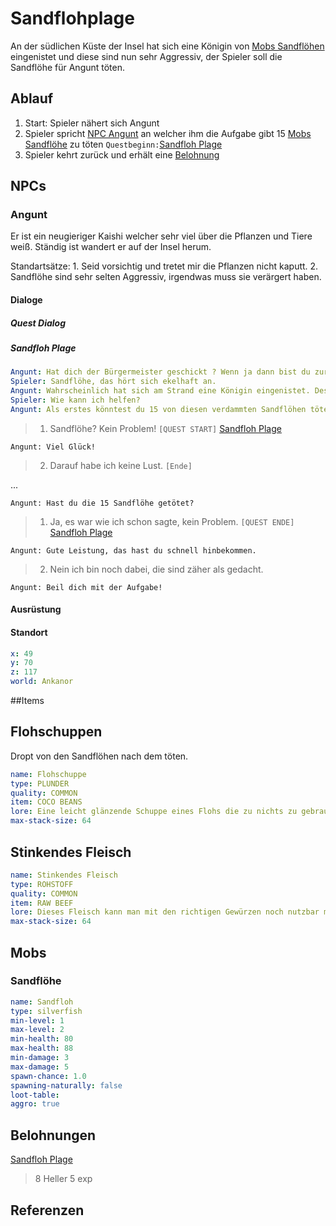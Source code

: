 # Sandflohplage

An der südlichen Küste der Insel hat sich eine Königin von [Mobs Sandflöhen](#Sandflöhe) eingenistet und diese sind nun sehr Aggressiv, der Spieler soll die Sandflöhe für Angunt töten.

## Ablauf

1. Start: Spieler nähert sich Angunt
2. Spieler spricht [NPC Angunt](#Angunt) an welcher ihm die Aufgabe gibt 15 [Mobs Sandflöhe](#Sandflöhe) zu töten `Questbeginn:`[Sandfloh Plage](#sandfloh-plage)
3. Spieler kehrt zurück und erhält eine [Belohnung](#Belohnung)

## NPCs

### Angunt

Er ist ein neugieriger Kaishi welcher sehr viel über die Pflanzen und Tiere weiß. Ständig ist wandert er auf der Insel herum. 

Standartsätze:
    1. Seid vorsichtig und tretet mir die Pflanzen nicht kaputt.
    2. Sandflöhe sind sehr selten Aggressiv, irgendwas muss sie verärgert haben.
    
#### Dialoge

##### Quest Dialog

##### Sandfloh Plage

```yml
Angunt: Hat dich der Bürgermeister geschickt ? Wenn ja dann bist du zur passender Zeit gekommen, wir haben ein Sandfloh Problem.
Spieler: Sandflöhe, das hört sich ekelhaft an.
Angunt: Wahrscheinlich hat sich am Strand eine Königin eingenistet. Deswegen sind sie so aggressiv
Spieler: Wie kann ich helfen?
Angunt: Als erstes könntest du 15 von diesen verdammten Sandflöhen töten.
```
>1. Sandflöhe? Kein Problem! `[QUEST START]` [Sandfloh Plage](#sandfloh-plage)

`Angunt: Viel Glück!`

> 2. Darauf habe ich keine Lust. `[Ende]`


...


`Angunt: Hast du die 15 Sandflöhe getötet?`

> 1. Ja, es war wie ich schon sagte, kein Problem. `[QUEST ENDE]` [Sandfloh Plage](#sandfloh-plage)

`Angunt: Gute Leistung, das hast du schnell hinbekommen.`

>2. Nein ich bin noch dabei, die sind zäher als gedacht.

`Angunt: Beil dich mit der Aufgabe!`


#### Ausrüstung

#### Standort

```yml
x: 49
y: 70
z: 117
world: Ankanor
```

##Items

## Flohschuppen

Dropt von den Sandflöhen nach dem töten.

```yml
name: Flohschuppe
type: PLUNDER
quality: COMMON
item: COCO BEANS
lore: Eine leicht glänzende Schuppe eines Flohs die zu nichts zu gebrauchen ist.
max-stack-size: 64
```

## Stinkendes Fleisch

```yml
name: Stinkendes Fleisch
type: ROHSTOFF
quality: COMMON
item: RAW BEEF
lore: Dieses Fleisch kann man mit den richtigen Gewürzen noch nutzbar machen.
max-stack-size: 64
```

## Mobs

### Sandflöhe

```yml
name: Sandfloh
type: silverfish
min-level: 1
max-level: 2
min-health: 80
max-health: 88
min-damage: 3
max-damage: 5
spawn-chance: 1.0
spawning-naturally: false
loot-table: 
aggro: true
```

## Belohnungen

[Sandfloh Plage](#sandfloh-plage)
> 8 Heller
> 5 exp

## Referenzen